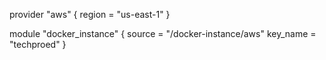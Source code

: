 provider "aws" {
  region = "us-east-1"
}

module "docker_instance" {
    source = "<sumeyyekoruyucu>/docker-instance/aws"
    key_name = "techproed"
}